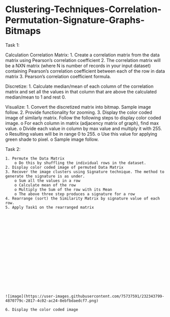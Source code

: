 # Clustering-Techniques-Correlation-Permutation-Signature-Graphs-Bitmaps

Task 1:

  Calculation Correlation Matrix:
    1. Create a correlation matrix from the data matrix using Pearson’s correlation coefficient
    2. The correlation matrix will be a NXN matrix (where N is number of records in your input dataset) containing Pearson’s correlation coefficient between each of          the row in data matrix
    3. Pearson’s correlation coefficient formula.  

  Discretize:
    1. Calculate median/mean of each column of the correlation matrix and set all the values in that column that are above the calculated median/mean to 1 and rest 0.

  Visualize: 
    1. Convert the discretized matrix into bitmap. Sample image follow.
    2. Provide functionality for zooming.
    3. Display the color coded image of similarly matrix. Follow the following steps to display color coded image.
        o For each column in matrix (adjacency matrix of graph), find max value.
        o Divide each value in column by max value and multiply it with 255.
        o Resulting values will be in range 0 to 255.
        o Use this value for applying green shade to pixel.
        o Sample image follow.
      
Task 2:

    1. Permute the Data Matrix
        o Do this by shuffling the individual rows in the dataset.
    2. Display color coded image of permuted Data Matrix
    3. Recover the image clusters using Signature technique. The method to generate the signature is as under.
        o Sum all the values in a row
        o Calculate mean of the row
        o Multiply the Sum of the row with its Mean
        o The above three step produces a signature for a row
    4. Rearrange (sort) the Similarity Matrix by signature value of each row.
    5. Apply Task1 on the rearranged matrix
    
    
    
    
    
    
    
    
    
    
    
    
    
    
    
    
    
    
    
    ![image](https://user-images.githubusercontent.com/75737591/232343799-4870779c-2817-4c02-ac24-8ebfbdaedcf7.png)

    6. Display the color coded image
      
